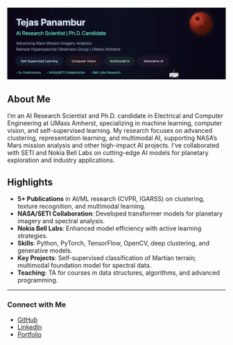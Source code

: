![Animated Header](banner.gif)

## About Me

I’m an AI Research Scientist and Ph.D. candidate in Electrical and Computer Engineering at UMass Amherst, specializing in machine learning, computer vision, and self-supervised learning. My research focuses on advanced clustering, representation learning, and multimodal AI, supporting NASA’s Mars mission analysis and other high-impact AI projects. I've collaborated with SETI and Nokia Bell Labs on cutting-edge AI models for planetary exploration and industry applications.

## Highlights

- **5+ Publications** in AI/ML research (CVPR, IGARSS) on clustering, texture recognition, and multimodal learning.
- **NASA/SETI Collaboration**: Developed transformer models for planetary imagery and spectral analysis.
- **Nokia Bell Labs**: Enhanced model efficiency with active learning strategies.
- **Skills**: Python, PyTorch, TensorFlow, OpenCV, deep clustering, and generative models.
- **Key Projects**: Self-supervised classification of Martian terrain; multimodal foundation model for spectral data.
- **Teaching**: TA for courses in data structures, algorithms, and advanced programming.

---

### Connect with Me

- [GitHub](https://github.com/TejasPanambur)
- [LinkedIn](https://www.linkedin.com/in/tejas-panambur/)
- [Portfolio](https://tejaspanambur.github.io/)

